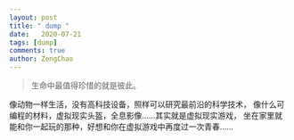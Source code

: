 ```yaml
---
layout: post
title: " dump "
date:   2020-07-21
tags: [dump]
comments: true
author: ZengChao
---
```


> 生命中最值得珍惜的就是彼此。

像动物一样生活，没有高科技设备，照样可以研究最前沿的科学技术，
像什么可编程的材料，虚拟现实头盔，全息影像……其实就是虚拟现实游戏，
坐在家里就能和你一起玩的那种，好想和你在虚拟游戏中再度过一次青春……
